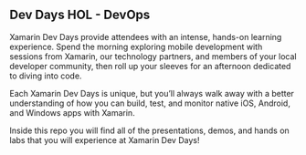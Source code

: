 ## Dev Days HOL - DevOps

Xamarin Dev Days provide attendees with an intense, hands-on learning experience. Spend the morning exploring mobile development with sessions from Xamarin, our technology partners, and members of your local developer community, then roll up your sleeves for an afternoon dedicated to diving into code.

Each Xamarin Dev Days is unique, but you’ll always walk away with a better understanding of how you can build, test, and monitor native iOS, Android, and Windows apps with Xamarin.

Inside this repo you will find all of the presentations, demos, and hands on labs that you will experience at Xamarin Dev Days!